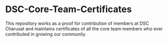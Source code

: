 # DSC-Core-Team-Certificates
This repository works as a proof for contribution of members at DSC Charusat and maintains certificates of all the core team members who ever contributed in growing our community
